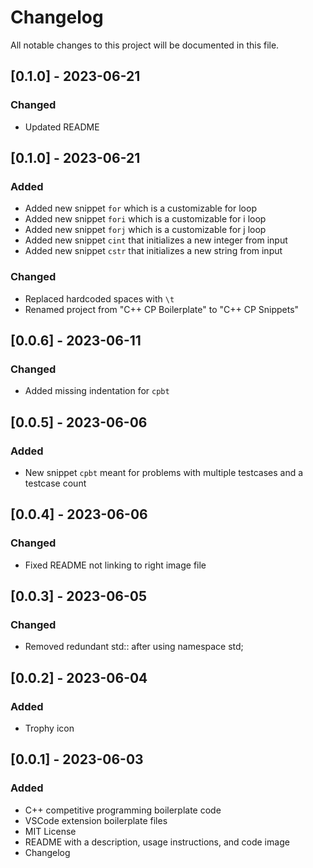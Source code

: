 # Changelog

All notable changes to this project will be documented in this file.

## [0.1.0] - 2023-06-21

### Changed

- Updated README

## [0.1.0] - 2023-06-21

### Added

- Added new snippet `for` which is a customizable for loop
- Added new snippet `fori` which is a customizable for i loop
- Added new snippet `forj` which is a customizable for j loop
- Added new snippet `cint` that initializes a new integer from input
- Added new snippet `cstr` that initializes a new string from input

### Changed

- Replaced hardcoded spaces with `\t`
- Renamed project from "C++ CP Boilerplate" to "C++ CP Snippets"

## [0.0.6] - 2023-06-11

### Changed

- Added missing indentation for `cpbt`

## [0.0.5] - 2023-06-06

### Added

- New snippet `cpbt` meant for problems with multiple testcases and a testcase count

## [0.0.4] - 2023-06-06

### Changed

- Fixed README not linking to right image file

## [0.0.3] - 2023-06-05

### Changed

- Removed redundant std:: after using namespace std;

## [0.0.2] - 2023-06-04

### Added

- Trophy icon

## [0.0.1] - 2023-06-03

### Added

- C++ competitive programming boilerplate code
- VSCode extension boilerplate files
- MIT License
- README with a description, usage instructions, and code image
- Changelog